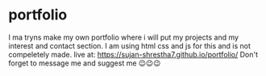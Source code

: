 # portfolio
I ma tryns make my own portfolio where i will put my projects and my interest and contact section. I am using html css and js for this and is not compeletely made. 
live at:
https://sujan-shrestha7.github.io/portfolio/
Don't forget to message me and suggest me 😉😉😉
